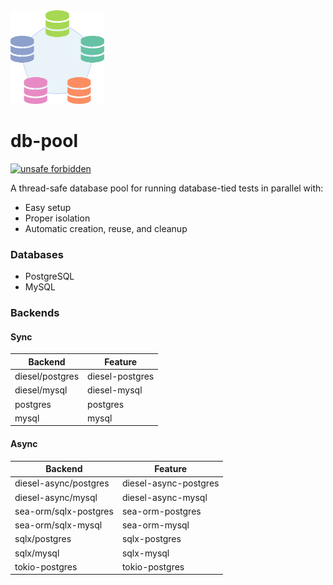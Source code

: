 <img src="./logo.svg" height="150" />

# db-pool

[![unsafe forbidden](https://img.shields.io/badge/unsafe-forbidden-success.svg)](https://github.com/rust-secure-code/safety-dance/)

A thread-safe database pool for running database-tied tests in parallel with:
- Easy setup
- Proper isolation
- Automatic creation, reuse, and cleanup

### Databases

- PostgreSQL
- MySQL

### Backends

#### Sync

| Backend         | Feature         |
| --------------- | --------------- |
| diesel/postgres | diesel-postgres |
| diesel/mysql    | diesel-mysql    |
| postgres        | postgres        |
| mysql           | mysql           |

#### Async

| Backend               | Feature               |
| --------------------- | --------------------- |
| diesel-async/postgres | diesel-async-postgres |
| diesel-async/mysql    | diesel-async-mysql    |
| sea-orm/sqlx-postgres | sea-orm-postgres      |
| sea-orm/sqlx-mysql    | sea-orm-mysql         |
| sqlx/postgres         | sqlx-postgres         |
| sqlx/mysql            | sqlx-mysql            |
| tokio-postgres        | tokio-postgres        |
